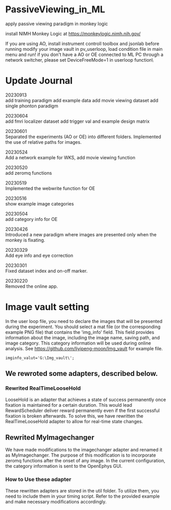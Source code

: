 # PassiveViewing_in_ML
apply passive viewing paradigm in monkey logic

install NIMH Monkey Logic at https://monkeylogic.nimh.nih.gov/

If you are using AO, install instrument controll toolbox and jsonlab before running
modify your image vault in pv_userloop, load condition file in main menu and run!
if you don't have a AO or OE connected to ML PC through a network switcher, please set DeviceFreeMode=1 in userloop function\

# Update Journal
20230913\
add training paradigm
add example data
add movie viewing dataset
add single phonton paradigm

20230604\
add fmri localizer dataset
add trigger val and example design matrix

20230601\
Separated the experiments (AO or OE) into different folders.
Implemented the use of relative paths for images.

20230524\
Add a network example for WKS, add movie viewing function

20230520\
add zeromq functions

20230519\
Implemented the webwrite function for OE 


20230516\
show example image categories

20230504\
add category info for OE

20230426\
Introduced a new paradigm where images are presented only when the monkey is fixating.

20230329\
Add eye info and eye correction

20230301\
Fixed dataset index and on-off marker.

20230220\
Removed the online app.


# Image vault setting
In the user loop file, you need to declare the images that will be presented during the experiment. You should select a mat file (or the corresponding example PNG file) that contains the 'img_info' field. This field provides information about the image, including the image name, saving path, and image category. This category information will be used during online analysis.
See https://github.com/liyipeng-moon/Img_vault for example file.
```
imginfo_valut='G:\Img_vault\';
```


## We rewroted some adapters, described below.
### Rewrited RealTimeLooseHold
LooseHold is an adapter that achieves a state of success permanently once fixation is maintained for a certain duration. This would lead RewardScheduler deliver reward permanently even if the first successful fixation is broken afterwards. To solve this, we have rewritten the RealTimeLooseHold adapter to allow for real-time state changes.

## Rewrited MyImagechanger
We have made modifications to the imagechanger adapter and renamed it as MyImagechanger. The purpose of this modification is to incorporate zeromq functions after the onset of any image. In the current configuration, the category information is sent to the OpenEphys GUI.

### How to Use these adapter
These rewritten adapters are stored in the util folder. To utilize them, you need to include them in your timing script. Refer to the provided example and make necessary modifications accordingly.
